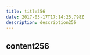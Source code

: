 ```yaml
---
title: title256
date: 2017-03-17T17:14:25.798Z
description: description256
---
```


## content256
  
